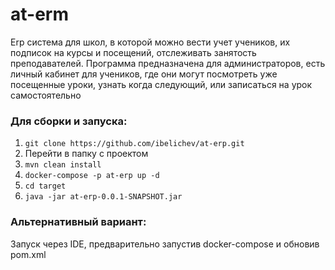 # at-erm
Erp система для школ, в которой можно вести учет учеников, их подписок на курсы и посещений, отслеживать занятость преподавателей. Программа предназначена для администраторов,  есть личный кабинет для учеников, где они могут посмотреть уже посещенные уроки, узнать когда следующий, или записаться на урок самостоятельно

### Для сборки и запуска:

1. `git clone https://github.com/ibelichev/at-erp.git`
2. Перейти в папку с проектом
3. `mvn clean install`
4. `docker-compose -p at-erp up -d`
5. `cd target`
6. `java -jar at-erp-0.0.1-SNAPSHOT.jar`


### Альтернативный вариант:
Запуск через IDE, предварительно запустив docker-compose и обновив pom.xml